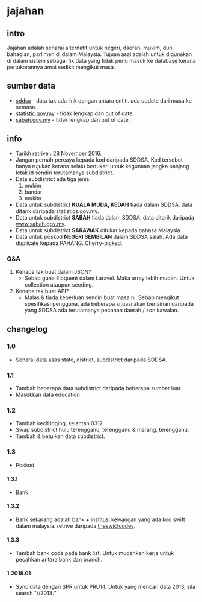 # jajahan

## intro
Jajahan adalah senarai alternatif untuk negeri, daerah, mukim, dun, bahagian, parlimen di dalam Malaysia. Tujuan asal adalah untuk digunakan di dalam sistem sebagai fix data yang tidak perlu masuk ke database kerana pertukarannya amat sedikit mengikut masa.

## sumber data
- [sddsa](http://sddsa.mampu.gov.my) - data tak ada link dengan antara entiti. ada update dari masa ke semasa.
- [statistic.gov,my](http://statistics.gov.my) - tidak lengkap dan out of date.
- [sabah.gov.my](http://www.sabah.gov.my) - tidak lengkap dan out of date.

## info
- Tarikh retrive : 28 November 2016.
- Jangan pernah percaya kepada kod daripada SDDSA. Kod tersebut hanya rujukan kerana selalu bertukar. untuk kegunaan jangka panjang letak id sendiri terutamanya subdistrict.
- Data subdistrict ada tiga jenis:
   1. mukim
   2. bandar
   3. mukim
- Data untuk subdistrict **KUALA MUDA, KEDAH** tiada dalam SDDSA. data ditarik daripada statistics.gov.my.
- Data untuk subdistrict **SABAH** tiada dalam SDDSA. data ditarik daripada www.sabah.gov.my.
- Data untuk subdistrict **SARAWAK** ditukar kepada bahasa Malaysia.
- Data untuk poskod **NEGERI SEMBILAN** dalam SDDSA salah. Ada data duplicate kepada PAHANG. Cherry-picked.

### Q&A
1. Kenapa tak buat dalam JSON?
    - Sebab guna Eloquent dalam Laravel. Maka array lebih mudah. Untuk collection ataupun seeding.
2. Kenapa tak buat API?
    - Malas & tiada keperluan sendiri buat masa ni. Sebab mengikut spesifikasi pengguna, ada beberapa situasi akan berlainan daripada yang SDDSA ada terutamanya pecahan daerah / zon kawalan.

## changelog

### 1.0
- Senarai data asas state, district, subdistrict daripada SDDSA.

### 1.1
- Tambah beberapa data subdistrict daripada beberapa sumber luar.
- Masukkan data education

### 1.2
- Tambah kecil loging, kelantan 0312.
- Swap subdistrict hulu terengganu, terengganu & marang, terengganu.
- Tambah & betulkan data subdistrict. 

### 1.3
- Poskod.

#### 1.3.1
- Bank.

#### 1.3.2
- Bank sekarang adalah bank + institusi kewangan yang ada kod swift dalam malaysia. retrive daripada [theswictcodes](https://www.theswiftcodes.com/malaysia).

#### 1.3.3
- Tambah bank code pada bank list. Untuk mudahkan kerja untuk pecahkan antara bank dan branch.

#### 1.2018.01
- Sync data dengan SPR untuk PRU14. Untuk yang mencari data 2013, sila search "//2013:"
